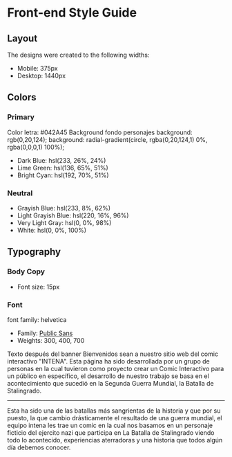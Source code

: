 # Front-end Style Guide

## Layout

The designs were created to the following widths:

- Mobile: 375px
- Desktop: 1440px

## Colors

### Primary
Color letra: #042A45
Background fondo personajes 
background: rgb(0,20,124);
background: radial-gradient(circle, rgba(0,20,124,1) 0%, rgba(0,0,0,1) 100%);
- Dark Blue: hsl(233, 26%, 24%)
- Lime Green: hsl(136, 65%, 51%)
- Bright Cyan: hsl(192, 70%, 51%)

### Neutral

- Grayish Blue: hsl(233, 8%, 62%)
- Light Grayish Blue: hsl(220, 16%, 96%)
- Very Light Gray: hsl(0, 0%, 98%)
- White: hsl(0, 0%, 100%)

## Typography

### Body Copy

- Font size: 15px

### Font

font family: helvetica

- Family: [Public Sans](https://fonts.google.com/specimen/Public+Sans)
- Weights: 300, 400, 700

Texto después del banner 
Bienvenidos sean a nuestro sitio web del comic interactivo "INTENA".           Esta página ha sido desarrollada por un grupo de personas en la cual           tuvieron como proyecto crear un Comic Interactivo para un público en           específico, el desarrollo de nuestro trabajo se basa en el           acontecimiento que sucedió en la Segunda Guerra Mundial, la Batalla de           Stalingrado.           <hr />           Esta ha sido una de las batallas más sangrientas de la historia y que           por su puesto, la que cambio drásticamente el resultado de una guerra           mundial, el equipo intena les trae un comic en la cual nos basamos en           un personaje ficticio del ejercito nazi que participa en La Batalla de           Stalingrado viendo todo lo acontecido, experiencias aterradoras y una           historia que todos algún día debemos conocer.         </p>
